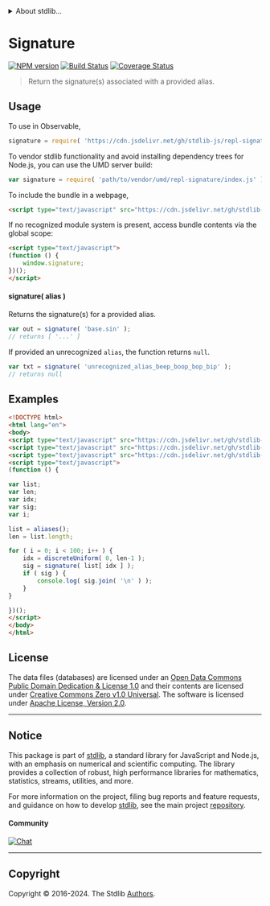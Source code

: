 <!--

@license Apache-2.0

Copyright (c) 2019 The Stdlib Authors.

Licensed under the Apache License, Version 2.0 (the "License");
you may not use this file except in compliance with the License.
You may obtain a copy of the License at

   http://www.apache.org/licenses/LICENSE-2.0

Unless required by applicable law or agreed to in writing, software
distributed under the License is distributed on an "AS IS" BASIS,
WITHOUT WARRANTIES OR CONDITIONS OF ANY KIND, either express or implied.
See the License for the specific language governing permissions and
limitations under the License.

-->


<details>
  <summary>
    About stdlib...
  </summary>
  <p>We believe in a future in which the web is a preferred environment for numerical computation. To help realize this future, we've built stdlib. stdlib is a standard library, with an emphasis on numerical and scientific computation, written in JavaScript (and C) for execution in browsers and in Node.js.</p>
  <p>The library is fully decomposable, being architected in such a way that you can swap out and mix and match APIs and functionality to cater to your exact preferences and use cases.</p>
  <p>When you use stdlib, you can be absolutely certain that you are using the most thorough, rigorous, well-written, studied, documented, tested, measured, and high-quality code out there.</p>
  <p>To join us in bringing numerical computing to the web, get started by checking us out on <a href="https://github.com/stdlib-js/stdlib">GitHub</a>, and please consider <a href="https://opencollective.com/stdlib">financially supporting stdlib</a>. We greatly appreciate your continued support!</p>
</details>

# Signature

[![NPM version][npm-image]][npm-url] [![Build Status][test-image]][test-url] [![Coverage Status][coverage-image]][coverage-url] <!-- [![dependencies][dependencies-image]][dependencies-url] -->

> Return the signature(s) associated with a provided alias.

<!-- Section to include introductory text. Make sure to keep an empty line after the intro `section` element and another before the `/section` close. -->

<section class="intro">

</section>

<!-- /.intro -->

<!-- Package usage documentation. -->



<section class="usage">

## Usage

To use in Observable,

```javascript
signature = require( 'https://cdn.jsdelivr.net/gh/stdlib-js/repl-signature@umd/browser.js' )
```

To vendor stdlib functionality and avoid installing dependency trees for Node.js, you can use the UMD server build:

```javascript
var signature = require( 'path/to/vendor/umd/repl-signature/index.js' )
```

To include the bundle in a webpage,

```html
<script type="text/javascript" src="https://cdn.jsdelivr.net/gh/stdlib-js/repl-signature@umd/browser.js"></script>
```

If no recognized module system is present, access bundle contents via the global scope:

```html
<script type="text/javascript">
(function () {
    window.signature;
})();
</script>
```

#### signature( alias )

Returns the signature(s) for a provided alias.

```javascript
var out = signature( 'base.sin' );
// returns [ '...' ]
```

If provided an unrecognized `alias`, the function returns `null`.

```javascript
var txt = signature( 'unrecognized_alias_beep_boop_bop_bip' );
// returns null
```

</section>

<!-- /.usage -->

<!-- Package usage notes. Make sure to keep an empty line after the `section` element and another before the `/section` close. -->

<section class="notes">

</section>

<!-- /.notes -->

<!-- Package usage examples. -->

<section class="examples">

## Examples

<!-- TODO: better example -->

<!-- eslint no-undef: "error" -->

```html
<!DOCTYPE html>
<html lang="en">
<body>
<script type="text/javascript" src="https://cdn.jsdelivr.net/gh/stdlib-js/random-base-discrete-uniform@umd/browser.js"></script>
<script type="text/javascript" src="https://cdn.jsdelivr.net/gh/stdlib-js/namespace-aliases@umd/browser.js"></script>
<script type="text/javascript" src="https://cdn.jsdelivr.net/gh/stdlib-js/repl-signature@umd/browser.js"></script>
<script type="text/javascript">
(function () {

var list;
var len;
var idx;
var sig;
var i;

list = aliases();
len = list.length;

for ( i = 0; i < 100; i++ ) {
    idx = discreteUniform( 0, len-1 );
    sig = signature( list[ idx ] );
    if ( sig ) {
        console.log( sig.join( '\n' ) );
    }
}

})();
</script>
</body>
</html>
```

</section>

<!-- /.examples -->

<!-- Section for describing a command-line interface. -->



<!-- Section to include cited references. If references are included, add a horizontal rule *before* the section. Make sure to keep an empty line after the `section` element and another before the `/section` close. -->

<section class="references">

</section>

<!-- /.references -->

<!-- <license> -->

## License

The data files (databases) are licensed under an [Open Data Commons Public Domain Dedication & License 1.0][pddl-1.0] and their contents are licensed under [Creative Commons Zero v1.0 Universal][cc0]. The software is licensed under [Apache License, Version 2.0][apache-license].

<!-- </license> -->

<!-- Section for related `stdlib` packages. Do not manually edit this section, as it is automatically populated. -->

<section class="related">

</section>

<!-- /.related -->

<!-- Section for all links. Make sure to keep an empty line after the `section` element and another before the `/section` close. -->


<section class="main-repo" >

* * *

## Notice

This package is part of [stdlib][stdlib], a standard library for JavaScript and Node.js, with an emphasis on numerical and scientific computing. The library provides a collection of robust, high performance libraries for mathematics, statistics, streams, utilities, and more.

For more information on the project, filing bug reports and feature requests, and guidance on how to develop [stdlib][stdlib], see the main project [repository][stdlib].

#### Community

[![Chat][chat-image]][chat-url]

---

## Copyright

Copyright &copy; 2016-2024. The Stdlib [Authors][stdlib-authors].

</section>

<!-- /.stdlib -->

<!-- Section for all links. Make sure to keep an empty line after the `section` element and another before the `/section` close. -->

<section class="links">

[npm-image]: http://img.shields.io/npm/v/@stdlib/repl-signature.svg
[npm-url]: https://npmjs.org/package/@stdlib/repl-signature

[test-image]: https://github.com/stdlib-js/repl-signature/actions/workflows/test.yml/badge.svg?branch=main
[test-url]: https://github.com/stdlib-js/repl-signature/actions/workflows/test.yml?query=branch:main

[coverage-image]: https://img.shields.io/codecov/c/github/stdlib-js/repl-signature/main.svg
[coverage-url]: https://codecov.io/github/stdlib-js/repl-signature?branch=main

<!--

[dependencies-image]: https://img.shields.io/david/stdlib-js/repl-signature.svg
[dependencies-url]: https://david-dm.org/stdlib-js/repl-signature/main

-->

[chat-image]: https://img.shields.io/gitter/room/stdlib-js/stdlib.svg
[chat-url]: https://app.gitter.im/#/room/#stdlib-js_stdlib:gitter.im

[stdlib]: https://github.com/stdlib-js/stdlib

[stdlib-authors]: https://github.com/stdlib-js/stdlib/graphs/contributors

[cli-section]: https://github.com/stdlib-js/repl-signature#cli
[cli-url]: https://github.com/stdlib-js/repl-signature/tree/cli
[@stdlib/repl-signature]: https://github.com/stdlib-js/repl-signature/tree/main

[umd]: https://github.com/umdjs/umd
[es-module]: https://developer.mozilla.org/en-US/docs/Web/JavaScript/Guide/Modules

[deno-url]: https://github.com/stdlib-js/repl-signature/tree/deno
[deno-readme]: https://github.com/stdlib-js/repl-signature/blob/deno/README.md
[umd-url]: https://github.com/stdlib-js/repl-signature/tree/umd
[umd-readme]: https://github.com/stdlib-js/repl-signature/blob/umd/README.md
[esm-url]: https://github.com/stdlib-js/repl-signature/tree/esm
[esm-readme]: https://github.com/stdlib-js/repl-signature/blob/esm/README.md
[branches-url]: https://github.com/stdlib-js/repl-signature/blob/main/branches.md

[pddl-1.0]: http://opendatacommons.org/licenses/pddl/1.0/

[cc0]: https://creativecommons.org/publicdomain/zero/1.0

[apache-license]: https://www.apache.org/licenses/LICENSE-2.0

</section>

<!-- /.links -->
